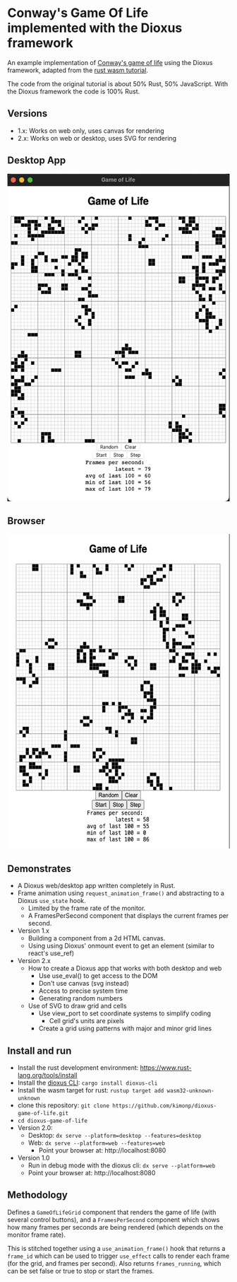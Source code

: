 # Conway's Game Of Life implemented with the Dioxus framework
An example implementation of [Conway's game of life](https://en.wikipedia.org/wiki/Conway%27s_Game_of_Life)
using the Dioxus framework, adapted from the
[rust wasm tutorial](https://rustwasm.github.io/docs/book/game-of-life/introduction.html).

The code from the original tutorial is about 50% Rust, 50% JavaScript.
With the Dioxus framework the code is 100% Rust.

## Versions

* 1.x: Works on web only, uses canvas for rendering
* 2.x: Works on web or desktop, uses SVG for rendering

## Desktop App
<img src="game_of_life_desktop.png" alt="Game of Life" class="center" width="530" height="741">

## Browser
<img src="game_of_life.png" alt="Game of Life" class="center" width="558" height="712">


## Demonstrates
* A Dioxus web/desktop app written completely in Rust.
* Frame animation using `request_animation_frame()` and abstracting to a Dioxus `use_state` hook.
  * Limited by the frame rate of the monitor.
  * A FramesPerSecond component that displays the current frames per second.
* Version 1.x
  * Building a component from a 2d HTML canvas.
  * Using using Dioxus' onmount event to get an element (similar to react's use_ref)
* Version 2.x
  * How to create a Dioxus app that works with both desktop and web
    * Use use_eval() to get access to the DOM
    * Don't use canvas (svg instead)
    * Access to precise system time
    * Generating random numbers
  * Use of SVG to draw grid and cells
    * Use view_port to set coordinate systems to simplify coding
      * Cell grid's units are pixels
    * Create a grid using patterns with major and minor grid lines

## Install and run
* Install the rust development environment: https://www.rust-lang.org/tools/install
* Install the [dioxus CLI](https://dioxuslabs.com/learn/0.4/CLI/installation): `cargo install dioxus-cli`
* Install the wasm target for rust: `rustup target add wasm32-unknown-unknown`
* clone this repository: `git clone https://github.com/kimonp/dioxus-game-of-life.git`
* `cd dioxus-game-of-life`
* Version 2.0:
  * Desktop: `dx serve --platform=desktop --features=desktop`
  * Web: `dx serve --platform=web --features=web`
    * Point your browser at: http://localhost:8080
* Version 1.0
  * Run in debug mode with the dioxus cli: `dx serve --platform=web`
  * Point your browser at: http://localhost:8080

## Methodology
Defines a `GameOfLifeGrid` component that renders the game of life (with several control buttons),
and a `FramesPerSecond` component which shows how many frames per seconds are being rendered (which
depends on the monitor frame rate).

This is stitched together using a `use_animation_frame()` hook that returns a `frame_id` which can be used
to trigger `use_effect` calls to render each frame (for the grid, and frames per second).  Also returns
`frames_running`, which can be set false or true to stop or start the frames.